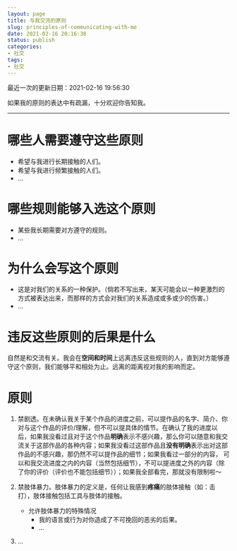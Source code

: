 ```yaml
---
layout: page
title: 与我交流的原则
slug: principles-of-communicating-with-me
date: 2021-02-16 20:16:38
status: publish
categories:
- 社交
tags:
- 社交
---
```

最近一次的更新日期：2021-02-16 19:56:30

如果我的原则的表达中有疏漏，十分欢迎你告知我。

---
# 哪些人需要遵守这些原则
- 希望与我进行长期接触的人们。
- 希望与我进行频繁接触的人们。
- ...

# 哪些规则能够入选这个原则
- 某些我长期需要对方遵守的规则。
- ...

# 为什么会写这个原则
- 这是对我们的关系的一种保护。（倘若不写出来，某天可能会以一种更激烈的方式被表达出来，而那样的方式会对我们的关系造成或多或少的伤害。）
- ...

# 违反这些原则的后果是什么
自然是和交流有关。我会在**空间和时间**上远离违反这些规则的人，直到对方能够遵守这个原则，我们能够平和相处为止。远离的距离视对我的影响而定。

# 原则
1. 禁剧透。在未确认我关于某个作品的进度之前，可以提作品的名字、简介、你对与这个作品的评价/理解，但不可以提具体的情节。在确认了我的进度以后，如果我没看过且对于这个作品**明确**表示不感兴趣，那么你可以随意和我交流关于这部作品的各种内容；如果我没看过这部作品且**没有明确**表示出对这部作品的不感兴趣，那仍然不可以提作品的细节；如果我看过一部分的内容， 可以和我交流进度之内的内容（当然包括细节），不可以提进度之外的内容（除了你的评价（评价也不能包括细节））；如果我全部看完，那就没有限制啦～

2. 禁肢体暴力。肢体暴力的定义是，任何让我感到**疼痛**的肢体接触（如：击打），肢体接触包括工具与肢体的接触。
	- 允许肢体暴力的特殊情况
		- 我的语言或行为对你造成了不可挽回的恶劣的后果。
		- ...
3. ...

   